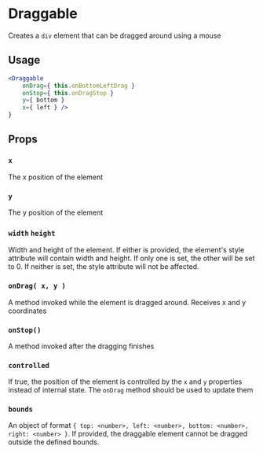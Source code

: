 Draggable
======

Creates a `div` element that can be dragged around using a mouse

## Usage

```jsx
<Draggable
    onDrag={ this.onBottomLeftDrag }
    onStop={ this.onDragStop }
    y={ bottom }
    x={ left } />
}
```

## Props

### `x`

The x position of the element

### `y`

The y position of the element

### `width` `height`

Width and height of the element. If either is provided, the element's style attribute will contain width and height. If only one is set, the other will be set to 0. If neither is set, the style attribute will not be affected.

### `onDrag( x, y )`

A method invoked while the element is dragged around. Receives x and y coordinates

### `onStop()`

A method invoked after the dragging finishes

### `controlled`

If true, the position of the element is controlled by the `x` and `y` properties instead of internal state. The `onDrag` method should be used to update them

### `bounds`

An object of format `{ top: <number>, left: <number>, bottom: <number>, right: <number> }`. If provided, the draggable element cannot be dragged outside the defined bounds.
